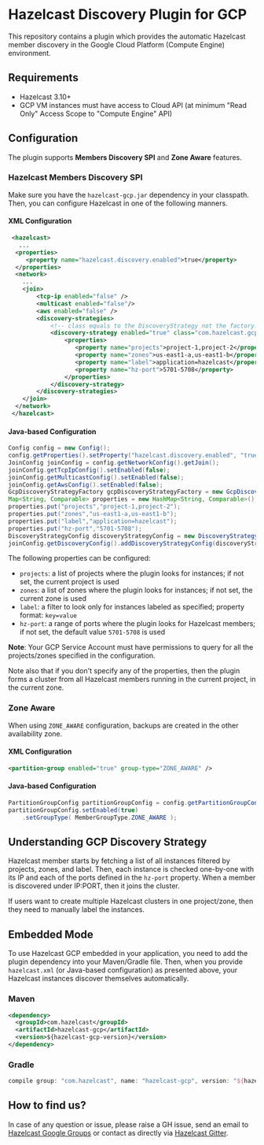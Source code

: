 # Hazelcast Discovery Plugin for GCP

This repository contains a plugin which provides the automatic Hazelcast member discovery in the Google Cloud Platform (Compute Engine) environment.

## Requirements

- Hazelcast 3.10+
- GCP VM instances must have access to Cloud API (at minimum "Read Only" Access Scope to "Compute Engine" API)

## Configuration

The plugin supports **Members Discovery SPI** and **Zone Aware** features.

### Hazelcast Members Discovery SPI

Make sure you have the `hazelcast-gcp.jar` dependency in your classpath. Then, you can configure Hazelcast in one of the following manners.

#### XML Configuration

```xml
 <hazelcast>
   ...
  <properties>
     <property name="hazelcast.discovery.enabled">true</property>
  </properties>
  <network>
    ...
    <join>
        <tcp-ip enabled="false" />
        <multicast enabled="false"/>
        <aws enabled="false" />
        <discovery-strategies>
            <!-- class equals to the DiscoveryStrategy not the factory! -->
            <discovery-strategy enabled="true" class="com.hazelcast.gcp.GcpDiscoveryStrategy">
                <properties>
                   <property name="projects">project-1,project-2</property>
                   <property name="zones">us-east1-a,us-east1-b</property>
                   <property name="label">application=hazelcast</property>
                   <property name="hz-port">5701-5708</property>
                </properties>
            </discovery-strategy>
        </discovery-strategies>
    </join>
  </network>
 </hazelcast>
```

#### Java-based Configuration

```java
Config config = new Config();
config.getProperties().setProperty("hazelcast.discovery.enabled", "true");
JoinConfig joinConfig = config.getNetworkConfig().getJoin();
joinConfig.getTcpIpConfig().setEnabled(false);
joinConfig.getMulticastConfig().setEnabled(false);
joinConfig.getAwsConfig().setEnabled(false);
GcpDiscoveryStrategyFactory gcpDiscoveryStrategyFactory = new GcpDiscoveryStrategyFactory();
Map<String, Comparable> properties = new HashMap<String, Comparable>();
properties.put("projects","project-1,project-2");
properties.put("zones","us-east1-a,us-east1-b");
properties.put("label","application=hazelcast");
properties.put("hz-port","5701-5708");
DiscoveryStrategyConfig discoveryStrategyConfig = new DiscoveryStrategyConfig(gcpDiscoveryStrategyFactory, properties);
joinConfig.getDiscoveryConfig().addDiscoveryStrategyConfig(discoveryStrategyConfig);
```

The following properties can be configured:
* `projects`: a list of projects where the plugin looks for instances; if not set, the current project is used
* `zones`: a list of zones where the plugin looks for instances; if not set, the current zone is used
* `label`: a filter to look only for instances labeled as specified; property format: `key=value`
* `hz-port`: a range of ports where the plugin looks for Hazelcast members; if not set, the default value `5701-5708` is used

**Note**: Your GCP Service Account must have permissions to query for all the projects/zones specified in the configuration.

Note also that if you don't specify any of the properties, then the plugin forms a cluster from all Hazelcast members running in the current project, in the current zone.

### Zone Aware

When using `ZONE_AWARE` configuration, backups are created in the other availability zone.

#### XML Configuration

```xml
<partition-group enabled="true" group-type="ZONE_AWARE" />
```

#### Java-based Configuration

```java
PartitionGroupConfig partitionGroupConfig = config.getPartitionGroupConfig();
partitionGroupConfig.setEnabled(true)
    .setGroupType( MemberGroupType.ZONE_AWARE );
```

## Understanding GCP Discovery Strategy

Hazelcast member starts by fetching a list of all instances filtered by projects, zones, and label. Then, each instance is checked one-by-one with its IP and each of the ports defined in the `hz-port` property. When a member is discovered under IP:PORT, then it joins the cluster.

If users want to create multiple Hazelcast clusters in one project/zone, then they need to manually label the instances.
 
## Embedded Mode

To use Hazelcast GCP embedded in your application, you need to add the plugin dependency into your Maven/Gradle file. Then, when you provide `hazelcast.xml` (or Java-based configuration) as presented above, your Hazelcast instances discover themselves automatically.

### Maven

```xml
<dependency>
  <groupId>com.hazelcast</groupId>
  <artifactId>hazelcast-gcp</artifactId>
  <version>${hazelcast-gcp-version}</version>
</dependency>
```

### Gradle

```groovy
compile group: "com.hazelcast", name: "hazelcast-gcp", version: "${hazelcast-gcp-version}"
```

## How to find us?

In case of any question or issue, please raise a GH issue, send an email to [Hazelcast Google Groups](https://groups.google.com/forum/#!forum/hazelcast) or contact as directly via [Hazelcast Gitter](https://gitter.im/hazelcast/hazelcast).